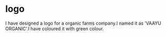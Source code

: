 # logo
I have designed a logo for a organic  farms company.I named it as 'VAAYU ORGANIC'.I have coloured it with green colour.
